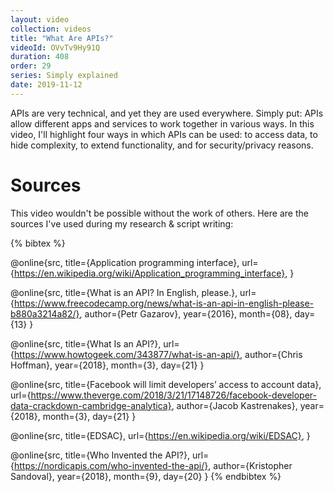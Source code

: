 ```yaml
---
layout: video
collection: videos
title: "What Are APIs?"
videoId: OVvTv9Hy91Q
duration: 408
order: 29
series: Simply explained
date: 2019-11-12
---
```


APIs are very technical, and yet they are used everywhere. Simply put: APIs allow different apps and services to work together in various ways. In this video, I'll highlight four ways in which APIs can be used: to access data, to hide complexity, to extend functionality, and for security/privacy reasons.


# Sources
This video wouldn't be possible without the work of others. Here are the sources I've used during my research & script writing:

{% bibtex %}

@online{src,
    title={Application programming interface},
    url={https://en.wikipedia.org/wiki/Application_programming_interface},
}

@online{src,
    title={What is an API? In English, please.},
    url={https://www.freecodecamp.org/news/what-is-an-api-in-english-please-b880a3214a82/},
    author={Petr Gazarov},
    year={2016},
    month={08},
    day={13}
}

@online{src,
    title={What Is an API?},
    url={https://www.howtogeek.com/343877/what-is-an-api/},
    author={Chris Hoffman},
    year={2018},
    month={3},
    day={21}
}

@online{src,
    title={Facebook will limit developers’ access to account data},
    url={https://www.theverge.com/2018/3/21/17148726/facebook-developer-data-crackdown-cambridge-analytica},
    author={Jacob Kastrenakes},
    year={2018},
    month={3},
    day={21}
}

@online{src,
    title={EDSAC},
    url={https://en.wikipedia.org/wiki/EDSAC},
}

@online{src,
    title={Who Invented the API?},
    url={https://nordicapis.com/who-invented-the-api/},
    author={Kristopher Sandoval},
    year={2018},
    month={9},
    day={20}
}
{% endbibtex %}
